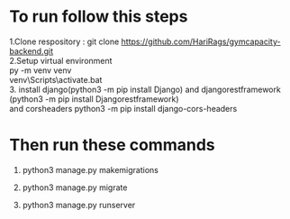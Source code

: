 # To run follow this steps
1.Clone respository : git clone https://github.com/HariRags/gymcapacity-backend.git<br>
2.Setup virtual environment <br>
  py -m venv venv    <br>
  venv\Scripts\activate.bat  <br>
3. install django(python3 -m pip install Django) and djangorestframework (python3 -m pip install Djangorestframework) <br> and corsheaders python3 -m pip install django-cors-headers <br>




# Then run these commands

1.  python3 manage.py makemigrations 
2. python3 manage.py migrate
  

3. python3 manage.py runserver



